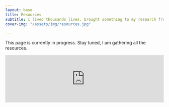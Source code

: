 ```yaml
---
layout: base
title: Resources
subtitle: I lived thousands lives, brought something to my research from each of them. Researching is my passion, so is helping students thrive, and keeping academia fair and status quo free.
cover-img: "/assets/img/resources.jpg"

---
```


<style>
    .row {
        width: 1200px;
        
        }
</style>

This page is currently in progress. Stay tuned, I am gathering all the resources.


<iframe class="airtable-embed" src="https://airtable.com/embed/shrha3eto8plk6anT?backgroundColor=white&viewControls=on" frameborder="0" onmousewheel="" width="100%" style="background: transparent; border: 0px solid #ccc;"></iframe>